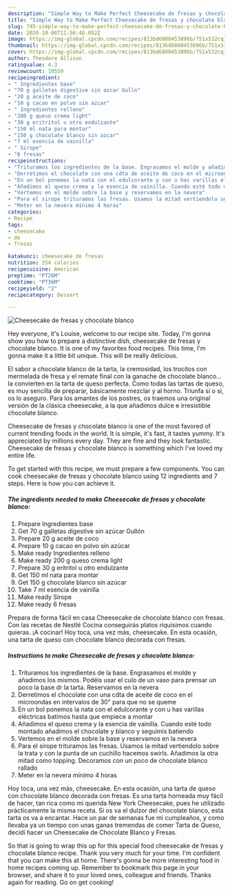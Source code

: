```yaml
---
description: "Simple Way to Make Perfect Cheesecake de fresas y chocolate blanco"
title: "Simple Way to Make Perfect Cheesecake de fresas y chocolate blanco"
slug: 745-simple-way-to-make-perfect-cheesecake-de-fresas-y-chocolate-blanco
date: 2020-10-06T11:56:40.052Z
image: https://img-global.cpcdn.com/recipes/813bd6800453896b/751x532cq70/cheesecake-de-fresas-y-chocolate-blanco-foto-principal.jpg
thumbnail: https://img-global.cpcdn.com/recipes/813bd6800453896b/751x532cq70/cheesecake-de-fresas-y-chocolate-blanco-foto-principal.jpg
cover: https://img-global.cpcdn.com/recipes/813bd6800453896b/751x532cq70/cheesecake-de-fresas-y-chocolate-blanco-foto-principal.jpg
author: Theodore Allison
ratingvalue: 4.3
reviewcount: 10559
recipeingredient:
- " Ingredientes base"
- "70 g galletas digestive sin azcar Gulln"
- "20 g aceite de coco"
- "10 g cacao en polvo sin azcar"
- " Ingredientes relleno"
- "200 g queso crema light"
- "30 g eritritol u otro endulzante"
- "150 ml nata para montar"
- "150 g chocolate blanco sin azcar"
- "7 ml esencia de vainilla"
- " Sirope"
- "6 fresas"
recipeinstructions:
- "Trituramos los ingredientes de la base. Engrasamos el molde y añadimos los mismos. Podéis usar el culo de un vaso para prensar un poco la base dr la tarta. Reservamos en la nevera"
- "Derretimos el chocolate con una cdta de aceite de coco en el microondas en intervalos de 30&#34; para que no se queme"
- "En un bol ponemos la nata con el edulcorante y con u has varillas eléctricas batimos hasta que empiece a montar"
- "Añadimos el queso crema y la esencia de vainilla. Cuando esté todo montado añadimos el chocolate y blanco y seguimis batiendo"
- "Vertemos en el molde sobre la base y reservamos en la nevera"
- "Para el sirope trituramos las fresas. Usamos la mitad vertiendolo sobre la trata y con la punta de un cuchillo hacemos swirls. Añadimos la otra mitad como topping. Decoramos con un poco de chocolate blanco rallado"
- "Meter en la nevera mínimo 4 horas"
categories:
- Recipe
tags:
- cheesecake
- de
- fresas

katakunci: cheesecake de fresas 
nutrition: 254 calories
recipecuisine: American
preptime: "PT26M"
cooktime: "PT36M"
recipeyield: "2"
recipecategory: Dessert

---
```



![Cheesecake de fresas y chocolate blanco](https://img-global.cpcdn.com/recipes/813bd6800453896b/751x532cq70/cheesecake-de-fresas-y-chocolate-blanco-foto-principal.jpg)

Hey everyone, it's Louise, welcome to our recipe site. Today, I'm gonna show you how to prepare a distinctive dish, cheesecake de fresas y chocolate blanco. It is one of my favorites food recipes. This time, I'm gonna make it a little bit unique. This will be really delicious.

El sabor a chocolate blanco de la tarta, la cremosidad, los trocitos con mermelada de fresa y el remate final con la ganache de chocolate blanco… la convierten en la tarta de queso perfecta. Como todas las tartas de queso, es muy sencilla de preparar, básicamente mezclar y al horno. Triunfa sí o sí, os lo aseguro. Para los amantes de los postres, os traemos una original versión de la clásica cheesecake, a la que añadimos dulce e irresistible chocolate blanco.

Cheesecake de fresas y chocolate blanco is one of the most favored of current trending foods in the world. It is simple, it's fast, it tastes yummy. It's appreciated by millions every day. They are fine and they look fantastic. Cheesecake de fresas y chocolate blanco is something which I've loved my entire life.


To get started with this recipe, we must prepare a few components. You can cook cheesecake de fresas y chocolate blanco using 12 ingredients and 7 steps. Here is how you can achieve it.

<!--inarticleads1-->

##### The ingredients needed to make Cheesecake de fresas y chocolate blanco:

1. Prepare  Ingredientes base
1. Get 70 g galletas digestive sin azúcar Gullón
1. Prepare 20 g aceite de coco
1. Prepare 10 g cacao en polvo sin azúcar
1. Make ready  Ingredientes relleno
1. Make ready 200 g queso crema light
1. Prepare 30 g eritritol u otro endulzante
1. Get 150 ml nata para montar
1. Get 150 g chocolate blanco sin azúcar
1. Take 7 ml esencia de vainilla
1. Make ready  Sirope
1. Make ready 6 fresas


Prepara de forma fácil en casa Cheesecake de chocolate blanco con fresas. Con las recetas de Nestlé Cocina conseguirás platos riquísimos cuando quieras. ¡A cocinar! Hoy toca, una vez más, cheesecake. En esta ocasión, una tarta de queso con chocolate blanco decorada con fresas. 

<!--inarticleads2-->

##### Instructions to make Cheesecake de fresas y chocolate blanco:

1. Trituramos los ingredientes de la base. Engrasamos el molde y añadimos los mismos. Podéis usar el culo de un vaso para prensar un poco la base dr la tarta. Reservamos en la nevera
1. Derretimos el chocolate con una cdta de aceite de coco en el microondas en intervalos de 30&#34; para que no se queme
1. En un bol ponemos la nata con el edulcorante y con u has varillas eléctricas batimos hasta que empiece a montar
1. Añadimos el queso crema y la esencia de vainilla. Cuando esté todo montado añadimos el chocolate y blanco y seguimis batiendo
1. Vertemos en el molde sobre la base y reservamos en la nevera
1. Para el sirope trituramos las fresas. Usamos la mitad vertiendolo sobre la trata y con la punta de un cuchillo hacemos swirls. Añadimos la otra mitad como topping. Decoramos con un poco de chocolate blanco rallado
1. Meter en la nevera mínimo 4 horas


Hoy toca, una vez más, cheesecake. En esta ocasión, una tarta de queso con chocolate blanco decorada con fresas. Es una tarta horneada muy fácil de hacer, tan rica como mi querida New York Cheesecake, pues he utilizado prácticamente la misma receta. Si os va el dulzor del chocolate blanco, esta tarta os va a encantar. Hace un par de semanas fue mi cumpleaños, y como llevaba ya un tiempo con unas ganas tremendas de comer Tarta de Queso, decidí hacer un Cheesecake de Chocolate Blanco y Fresas. 

So that is going to wrap this up for this special food cheesecake de fresas y chocolate blanco recipe. Thank you very much for your time. I'm confident that you can make this at home. There's gonna be more interesting food in home recipes coming up. Remember to bookmark this page in your browser, and share it to your loved ones, colleague and friends. Thanks again for reading. Go on get cooking!
